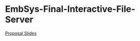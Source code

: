 # EmbSys-Final-Interactive-File-Server
[Proposal Slides](https://docs.google.com/presentation/d/1KvLklrjBYIzChHPP5GwGWLqAf5UQyM-_vOBJ1fWlitI/edit?usp=sharing)
